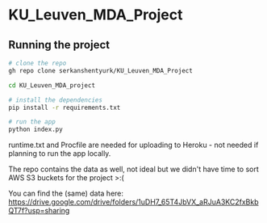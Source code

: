 # KU_Leuven_MDA_Project

## Running the project

```bash
# clone the repo
gh repo clone serkanshentyurk/KU_Leuven_MDA_Project

cd KU_Leuven_MDA_project

# install the dependencies
pip install -r requirements.txt

# run the app
python index.py
```

runtime.txt and Procfile are needed for uploading to Heroku - not needed if planning to run the app locally.

The repo contains the data as well, not ideal but we didn't have time to sort AWS S3 buckets for the project >:(

You can find the (same) data here: https://drive.google.com/drive/folders/1uDH7_65T4JbVX_aRJuA3KC2fxBkbQT7f?usp=sharing
